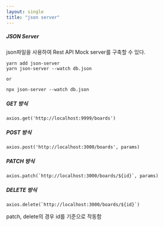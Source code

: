 ```yaml
---
layout: single
title: "json server"
---
```


##### JSON Server

json파일을 사용하여 Rest API Mock server를 구축할 수 있다.

```
yarn add json-server
yarn json-server --watch db.json

or

npx json-server --watch db.json
```

##### GET 방식

```
axios.get('http://localhost:9999/boards')
```

##### POST 방식

```
axios.post('http://localhost:3000/boards', params)
```

##### PATCH 방식

```
axios.patch(`http://localhost:3000/boards/${id}`, params)
```

##### DELETE 방식

```
axios.delete(`http://localhost:3000/boards/${id}`)
```

patch, delete의 경우 id를 기준으로 작동함
